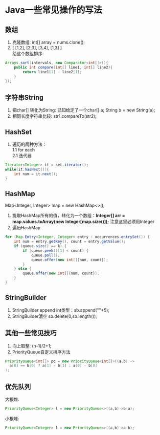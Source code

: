 # Java一些常见操作的写法
## 数组
1. 克隆数组: int[] array = nums.clone();
2. [ [1,2], [2,3], [3,4], [1,3] ] <br/>
给这个数组排序:
```Java
Arrays.sort(intervals, new Comparator<int[]>(){
    public int compare(int[] line1, int[] line2){
        return line1[1] - line2[1];
    }
});
```
## 字符串String
1. 把char[] 转化为String: 已知给定了一个char[] a; String b = new String(a);
2. 相同长度字符串比较: str1.compareTo(str2);

## HashSet
1. 遍历的两种方法：<br/>
   1.1 for each<br/>
   2.1 迭代器<br/>
```Java
Iterator<Integer> it = set.iterator();
while(it.hasNext()){
    int num = it.next();
}
```    
## HashMap
Map<Integer, Integer> map = new HashMap<>();
1. 提取HashMap所有的值，转化为一个数组：__Integer[] arr = map.values.toArray(new Integer[map.size()]);__ 注意这里必须用Integer<br/>
2. 遍历HashMap
```Java
for (Map.Entry<Integer, Integer> entry : occurrences.entrySet()) {
    int num = entry.getKey(), count = entry.getValue();
    if (queue.size() == k) {
        if (queue.peek()[1] < count) {
            queue.poll();
            queue.offer(new int[]{num, count});
        }
    } else {
        queue.offer(new int[]{num, count});
    }
}
```
## StringBuilder
1. StringBuilder append int类型：sb.append(""+5);
2. StringBuilder清空 sb.delete(0,sb.length());
## 其他一些常见技巧
1. 向上取整: (n-1)/2+1;
2. PriorityQueue自定义排序方法
```Java
PriorityQueue<int[]> pq = new PriorityQueue<int[]>((a,b) -> 
  a[0] == b[0] ? a[1] - b[1] : a[0] - b[0]
);
```
## 优先队列
大根堆: 
```Java
PriorityQueue<Integer> l = new PriorityQueue<>((a,b)->b-a);
```
小根堆: 
```Java
PriorityQueue<Integer> l = new PriorityQueue<>((a,b)->a-b);
```

